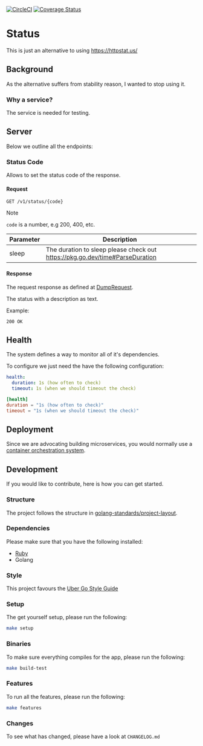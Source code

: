 [![CircleCI](https://circleci.com/gh/alexfalkowski/status.svg?style=svg)](https://circleci.com/gh/alexfalkowski/status)
[![Coverage Status](https://coveralls.io/repos/github/alexfalkowski/status/badge.svg?branch=master)](https://coveralls.io/github/alexfalkowski/status?branch=master)

# Status

This is just an alternative to using https://httpstat.us/

## Background

As the alternative suffers from stability reason, I wanted to stop using it.

### Why a service?

The service is needed for testing.

## Server

Below we outline all the endpoints:

### Status Code

Allows to set the status code of the response.

#### Request

```http
GET /v1/status/{code}
```
> [!NOTE]
> `code` is a number, e.g 200, 400, etc.

| Parameter | Description                                                                  |
| --------- | ---------------------------------------------------------------------------- |
| sleep     | The duration to sleep please check out https://pkg.go.dev/time#ParseDuration |

#### Response

The request response as defined at [DumpRequest](https://pkg.go.dev/net/http/httputil#DumpRequest).

The status with a description as text.

Example:

```http
200 OK
```

## Health

The system defines a way to monitor all of it's dependencies.

To configure we just need the have the following configuration:

```yaml
health:
  duration: 1s (how often to check)
  timeout: 1s (when we should timeout the check)
```

```toml
[health]
duration = "1s (how often to check)"
timeout = "1s (when we should timeout the check)"
```

## Deployment

Since we are advocating building microservices, you would normally use a [container orchestration system](https://newrelic.com/blog/best-practices/container-orchestration-explained).

## Development

If you would like to contribute, here is how you can get started.

### Structure

The project follows the structure in [golang-standards/project-layout](https://github.com/golang-standards/project-layout).

### Dependencies

Please make sure that you have the following installed:
- [Ruby](.ruby-version)
- Golang

### Style

This project favours the [Uber Go Style Guide](https://github.com/uber-go/guide/blob/master/style.md)

### Setup

The get yourself setup, please run the following:

```sh
make setup
```

### Binaries

To make sure everything compiles for the app, please run the following:

```sh
make build-test
```

### Features

To run all the features, please run the following:

```sh
make features
```

### Changes

To see what has changed, please have a look at `CHANGELOG.md`

